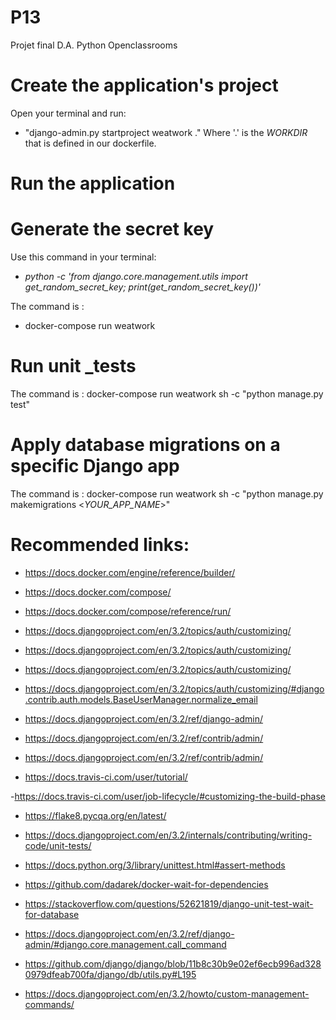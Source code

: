 # P13
Projet final D.A. Python Openclassrooms


# Create the application's project

Open your terminal and run:
- "django-admin.py startproject weatwork ."
Where '.' is the *WORKDIR* that is defined in our dockerfile. 

# Run the application

# Generate the secret key

Use this command in your terminal:
- *python -c 'from django.core.management.utils import get_random_secret_key; print(get_random_secret_key())'*

The command is :
- docker-compose run weatwork

# Run unit _tests

The command is :
docker-compose run weatwork sh -c "python manage.py test"

# Apply database migrations on a specific Django app

The command is :
docker-compose run weatwork sh -c "python manage.py makemigrations <*YOUR_APP_NAME*>"


# Recommended links:


- https://docs.docker.com/engine/reference/builder/

- https://docs.docker.com/compose/

- https://docs.docker.com/compose/reference/run/

- https://docs.djangoproject.com/en/3.2/topics/auth/customizing/

- https://docs.djangoproject.com/en/3.2/topics/auth/customizing/

- https://docs.djangoproject.com/en/3.2/topics/auth/customizing/

- https://docs.djangoproject.com/en/3.2/topics/auth/customizing/#django.contrib.auth.models.BaseUserManager.normalize_email

- https://docs.djangoproject.com/en/3.2/ref/django-admin/

- https://docs.djangoproject.com/en/3.2/ref/contrib/admin/

- https://docs.djangoproject.com/en/3.2/ref/contrib/admin/



- https://docs.travis-ci.com/user/tutorial/

-https://docs.travis-ci.com/user/job-lifecycle/#customizing-the-build-phase

- https://flake8.pycqa.org/en/latest/

- https://docs.djangoproject.com/en/3.2/internals/contributing/writing-code/unit-tests/

- https://docs.python.org/3/library/unittest.html#assert-methods

- https://github.com/dadarek/docker-wait-for-dependencies

- https://stackoverflow.com/questions/52621819/django-unit-test-wait-for-database

- https://docs.djangoproject.com/en/3.2/ref/django-admin/#django.core.management.call_command

- https://github.com/django/django/blob/11b8c30b9e02ef6ecb996ad3280979dfeab700fa/django/db/utils.py#L195

- https://docs.djangoproject.com/en/3.2/howto/custom-management-commands/
